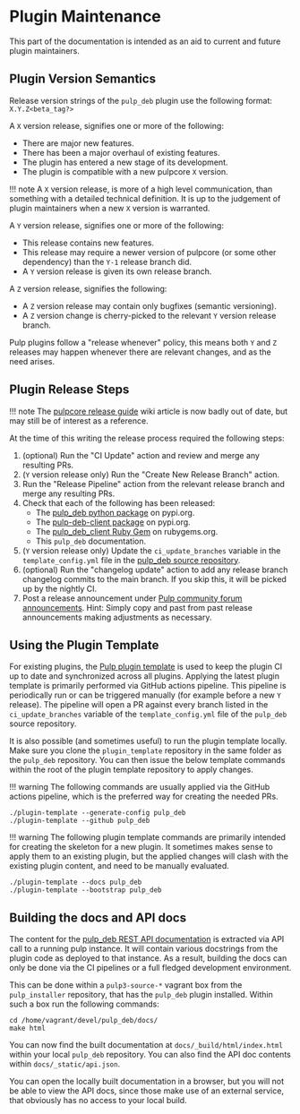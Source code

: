 # Plugin Maintenance

This part of the documentation is intended as an aid to current and future plugin maintainers.

## Plugin Version Semantics

Release version strings of the `pulp_deb` plugin use the following format: `X.Y.Z<beta_tag?>`

A `X` version release, signifies one or more of the following:

- There are major new features.
- There has been a major overhaul of existing features.
- The plugin has entered a new stage of its development.
- The plugin is compatible with a new pulpcore `X` version.

!!! note
    A `X` version release, is more of a high level communication, than something with a detailed technical definition.
    It is up to the judgement of plugin maintainers when a new `X` version is warranted.


A `Y` version release, signifies one or more of the following:

- This release contains new features.
- This release may require a newer version of pulpcore (or some other dependency) than the `Y-1` release branch did.
- A `Y` version release is given its own release branch.

A `Z` version release, signifies the following:

- A `Z` version release may contain only bugfixes (semantic versioning).
- A `Z` version change is cherry-picked to the relevant `Y` version release branch.

Pulp plugins follow a "release whenever" policy, this means both `Y` and `Z` releases may happen whenever there are relevant changes, and as the need arises.

## Plugin Release Steps

!!! note
    The [pulpcore release guide](https://pulp.plan.io/projects/pulp/wiki/Release_Guide) wiki article is now badly out of date, but may still be of interest as a reference.


At the time of this writing the release process required the following steps:

1. (optional) Run the "CI Update" action and review and merge any resulting PRs.
2. (`Y` version release only) Run the "Create New Release Branch" action.
3. Run the "Release Pipeline" action from the relevant release branch and merge any resulting PRs.
4. Check that each of the following has been released:
   * The [pulp_deb python package](https://pypi.org/project/pulp-deb/) on pypi.org.
   * The [pulp-deb-client package](https://pypi.org/project/pulp-deb-client) on pypi.org.
   * The [pulp_deb_client Ruby Gem](https://rubygems.org/gems/pulp_deb_client) on rubygems.org.
   * This `pulp_deb` documentation.
5. (`Y` version release only) Update the `ci_update_branches` variable in the `template_config.yml` file in the [pulp_deb source repository](https://github.com/pulp/pulp_deb).
6. (optional) Run the "changelog update" action to add any release branch changelog commits to the main branch.
   If you skip this, it will be picked up by the nightly CI.
7. Post a release announcement under [Pulp community forum announcements](https://discourse.pulpproject.org/c/announcements/6).
   Hint: Simply copy and past from past release announcements making adjustments as necessary.


## Using the Plugin Template

For existing plugins, the [Pulp plugin template](https://github.com/pulp/plugin_template) is used to keep the plugin CI up to date and synchronized across all plugins.
Applying the latest plugin template is primarily performed via GitHub actions pipeline.
This pipeline is periodically run or can be triggered manually (for example before a new `Y` release).
The pipeline will open a PR against every branch listed in the `ci_update_branches` variable of the `template_config.yml` file of the `pulp_deb` source repository.

It is also possible (and sometimes useful) to run the plugin template locally.
Make sure you clone the `plugin_template` repository in the same folder as the `pulp_deb` repository.
You can then issue the below template commands within the root of the plugin template repository to apply changes.

!!! warning
    The following commands are usually applied via the GitHub actions pipeline, which is the preferred way for creating the needed PRs.

```none
./plugin-template --generate-config pulp_deb
./plugin-template --github pulp_deb
```

!!! warning
    The following plugin template commands are primarily intended for creating the skeleton for a new plugin.
    It sometimes makes sense to apply them to an existing plugin, but the applied changes will clash with the existing plugin content, and need to be manually evaluated.

```none
./plugin-template --docs pulp_deb
./plugin-template --bootstrap pulp_deb
```

## Building the docs and API docs

The content for the [pulp_deb REST API documentation](https://staging-docs.pulpproject.org/pulp_deb/changes/) is extracted via API call to a running pulp instance.
It will contain various docstrings from the plugin code as deployed to that instance.
As a result, building the docs can only be done via the CI pipelines or a full fledged development environment.

This can be done within a `pulp3-source-*` vagrant box from the `pulp_installer` repository, that has the `pulp_deb` plugin installed.
Within such a box run the following commands:

```none
cd /home/vagrant/devel/pulp_deb/docs/
make html
```

You can now find the built documentation at `docs/_build/html/index.html` within your local `pulp_deb` repository.
You can also find the API doc contents within `docs/_static/api.json`.

You can open the locally built documentation in a browser, but you will not be able to view the API docs, since those make use of an external service, that obviously has no access to your local build.
